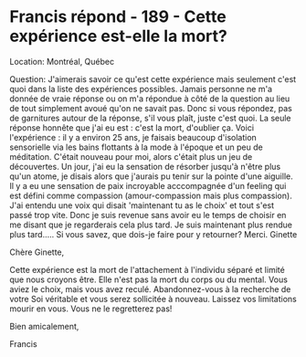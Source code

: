 # Francis répond - 189 - Cette expérience est-elle la mort?

Location: Montréal, Québec

Question: J'aimerais savoir ce qu'est cette expérience mais seulement c'est quoi dans la liste des expériences possibles. Jamais personne ne m'a donnée de vraie réponse ou on m'a répondue à côté de la question au lieu de tout simplement avoué qu'on ne savait pas. Donc si vous répondez, pas de garnitures autour de la réponse, s'il vous plaît, juste c'est quoi. La seule réponse honnête que j'ai eu est : c'est la mort, d'oublier ça. Voici l'expérience : il y a environ 25 ans, je faisais beaucoup d'isolation sensorielle via les bains flottants à la mode à l'époque et un peu de méditation. C'était nouveau pour moi, alors c'était plus un jeu de découvertes. Un jour, j'ai eu la sensation de résorber jusqu'à n'être plus qu'un atome, je disais alors que j'aurais pu tenir sur la pointe d'une aiguille. Il y a eu une sensation de paix incroyable acccompagnée d'un feeling qui est défini comme compassion (amour-compassion mais plus compassion). J'ai entendu une voix qui disait 'maintenant tu as le choix' et tout s'est passé trop vite. Donc je suis revenue sans avoir eu le temps de choisir en me disant que je regarderais cela plus tard. Je suis maintenant plus rendue plus tard..... Si vous savez, que dois-je faire pour y retourner? Merci. Ginette

Chère Ginette,

Cette expérience est la mort de l'attachement à l'individu séparé et limité que nous croyons être. Elle n'est pas la mort du corps ou du mental. Vous aviez le choix, mais vous avez reculé. Abandonnez-vous à la recherche de votre Soi véritable et vous serez sollicitée à nouveau. Laissez vos limitations mourir en vous. Vous ne le regretterez pas!

Bien amicalement,

Francis

